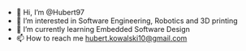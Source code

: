 - 👋 Hi, I’m @Hubert97
- 👀 I’m interested in Software Engineering, Robotics and 3D printing
- 🌱 I’m currently learning Embedded Software Design
- 📫 How to reach me hubert.kowalski10@gmail.com

<!---
Hubert97/Hubert97 is a ✨ special ✨ repository because its `README.md` (this file) appears on your GitHub profile.
You can click the Preview link to take a look at your changes.
--->
